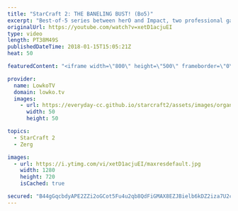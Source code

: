 ```yaml
---
title: "StarCraft 2: THE BANELING BUST! (Bo5)"
excerpt: "Best-of-5 series between herO and Impact, two professional gamers. Subscribe for more videos: http://lowko.tv/youtube Zerg vs Terran Insanity: https://goo.gl/83veq9  An awesome series of professional StarCraft 2. Impact is known to play very aggressive, however what makes him so scary is the fact that"
originalUrl: https://youtube.com/watch?v=xetD1acjuEI
type: video
length: PT38M49S
publishedDateTime: 2018-01-15T15:05:21Z
heat: 50

featuredContent: "<iframe width=\"800\" height=\"500\" frameborder=\"0\" src=\"https://www.youtube.com/embed/xetD1acjuEI\" allow=\"accelerometer; autoplay; encrypted-media; gyroscope; picture-in-picture\" allowfullscreen></iframe>"

provider:
  name: LowkoTV
  domain: lowko.tv
  images:
    - url: https://everyday-cc.github.io/starcraft2/assets/images/organizations/lowko.tv-50x50.jpg
      width: 50
      height: 50

topics:
  - StarCraft 2
  - Zerg

images:
  - url: https://i.ytimg.com/vi/xetD1acjuEI/maxresdefault.jpg
    width: 1280
    height: 720
    isCached: true

secured: "B44gGqcbdyAPE2ZZi2oGCot5Fu4u2qb8QdFiGMAX8EZJBielb6kDZ2iza7U2c69mktWdw5iR3LysOkjOB0bIle5aTSeJJoSdLR6e0JSfbvWYpBCUBAT/5rz4o17YyyhQwZ4Uz+s3daTGNqD6dppzPZBkP8CV1kLoCgMViWMg6xokIre5c+Otv1iQsAEtWUfdGkSGzD7phro+rQg9m/ChIlCNIQBGL5d9w5OwMWEke1z0UR6c0VK6Np1woafoAx9oQjrPYFg4rrl1RVvcBpNrBN5/I5/ampMpwxeLFbM3FDXbiVVwORvoPey94tiD+FR524NxxPwXbXm2vmDWSnqxKVlFDxBqc3R1EcQuA+bnlqWRComxnEXp3c+/la9imBDeVynz+sMMFJJcc6rs3B0laC6kQxdpa1Pq9xXB74EFtlY=;rV63JJfpuzMcw7a4mBUk+g=="
---
```


